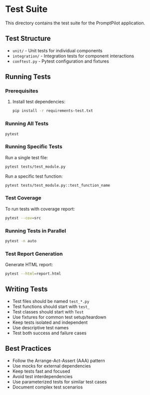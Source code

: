 # Test Suite

This directory contains the test suite for the PromptPilot application.

## Test Structure

- `unit/` - Unit tests for individual components
- `integration/` - Integration tests for component interactions
- `conftest.py` - Pytest configuration and fixtures

## Running Tests

### Prerequisites

1. Install test dependencies:
   ```bash
   pip install -r requirements-test.txt
   ```

### Running All Tests

```bash
pytest
```

### Running Specific Tests

Run a single test file:
```bash
pytest tests/test_module.py
```

Run a specific test function:
```bash
pytest tests/test_module.py::test_function_name
```

### Test Coverage

To run tests with coverage report:
```bash
pytest --cov=src
```

### Running Tests in Parallel

```bash
pytest -n auto
```

### Test Report Generation

Generate HTML report:
```bash
pytest --html=report.html
```

## Writing Tests

- Test files should be named `test_*.py`
- Test functions should start with `test_`
- Test classes should start with `Test`
- Use fixtures for common test setup/teardown
- Keep tests isolated and independent
- Use descriptive test names
- Test both success and failure cases

## Best Practices

- Follow the Arrange-Act-Assert (AAA) pattern
- Use mocks for external dependencies
- Keep tests fast and focused
- Avoid test interdependencies
- Use parameterized tests for similar test cases
- Document complex test scenarios
